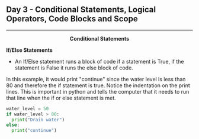 ## Day 3 - Conditional Statements, Logical Operators, Code Blocks and Scope

---

<p align=center><b>Conditional Statements</b></p>

**If/Else Statements**
- An If/Else statement runs a block of code if a statement is True, if the statement is False it runs the else block of code.

In this example, it would print "continue" since the water level is less than 80 and therefore the if statement is true. Notice the indentation on the print lines. This is important in python and tells the computer that it needs to run that line when the if or else statement is met.
```python
water_level = 50
if water_level > 80:
  print("Drain water")
else:
  print("continue")
```
